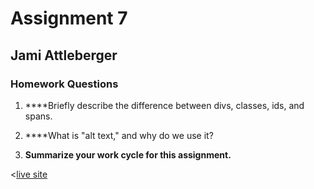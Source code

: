 # Assignment 7
## Jami Attleberger
### Homework Questions

1. ****Briefly describe the difference between divs, classes, ids, and spans.

2. ****What is "alt text," and why do we use it?

3. ****Summarize your work cycle for this assignment.****

<[live site](https://jattleberger.github.io/web-dev-hw/assignment_07/)
